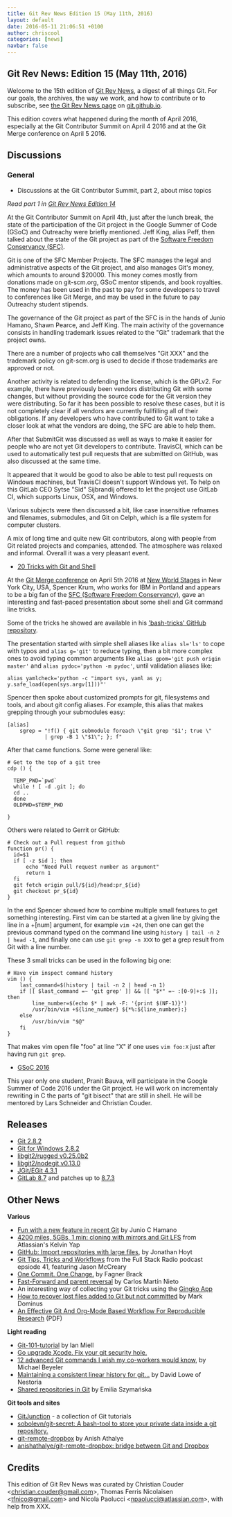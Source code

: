 ```yaml
---
title: Git Rev News Edition 15 (May 11th, 2016)
layout: default
date: 2016-05-11 21:06:51 +0100
author: chriscool
categories: [news]
navbar: false
---
```


## Git Rev News: Edition 15 (May 11th, 2016)

Welcome to the 15th edition of [Git Rev News](http://git.github.io/rev_news/rev_news.html),
a digest of all things Git. For our goals, the archives, the way we work, and how to contribute or to
subscribe, see [the Git Rev News page](http://git.github.io/rev_news/rev_news.html) on [git.github.io](http://git.github.io).

This edition covers what happened during the month of April 2016,
especially at the Git Contributor Summit on April 4 2016 and at the
Git Merge conference on April 5 2016.

## Discussions

### General

* Discussions at the Git Contributor Summit, part 2, about misc topics

*Read part 1 in [Git Rev News Edition 14](http://git.github.io/rev_news/2016/04/20/edition-14/)* 

At the Git Contributor Summit on April 4th, just after the lunch
break, the state of the participation of the Git project in the Google
Summer of Code (GSoC) and Outreachy were briefly mentioned. Jeff King,
alias Peff, then talked about the state of the Git project as part of
the [Software Freedom Conservancy (SFC)](https://sfconservancy.org/).

Git is one of the SFC Member Projects. The SFC manages the legal and
administrative aspects of the Git project, and also manages Git's
money, which amounts to around $20000. This money comes mostly from
donations made on git-scm.org, GSoC mentor stipends, and book
royalties. The money has been used in the past to pay for some
developers to travel to conferences like Git Merge, and may be used in
the future to pay Outreachy student stipends.

The governance of the Git project as part of the SFC is in the hands
of Junio Hamano, Shawn Pearce, and Jeff King. The main activity of the
governance consists in handling trademark issues related to the "Git"
trademark that the project owns.

There are a number of projects who call themselves "Git XXX" and the
trademark policy on git-scm.org is used to decide if those trademarks
are approved or not.

Another activity is related to defending the license, which is the
GPLv2. For example, there have previously been vendors distributing
Git with some changes, but without providing the source code for the Git version they
were distributing. So far it has been possible to resolve these cases, but
it is not completely clear if all vendors are currently fullfilling all of
their obligations. If any developers who have contributed to Git
want to take a closer look at what the vendors are doing, the SFC are
able to help them.

After that SubmitGit was discussed as well as ways to make it easier
for people who are not yet Git developers to contribute. TravisCI,
which can be used to automatically test pull requests that are
submitted on GitHub, was also discussed at the same time.

It appeared that it would be good to also be able to test pull
requests on Windows machines, but TravisCI doesn't support Windows
yet. To help on this GitLab CEO Sytse "Sid" Sijbrandij offered to
let the project use GitLab CI, which supports Linux, OSX, and Windows.

Various subjects were then discussed a bit, like case insensitive
refnames and filenames, submodules, and Git on Celph, which is a file
system for computer clusters.

A mix of long time and quite new Git contributors, along with people
from Git related projects and companies, attended. The atmosphere was
relaxed and informal. Overall it was a very pleasant event.

* [20 Tricks with Git and Shell](https://speakerdeck.com/nibalizer/20-tricks-with-git-and-bash)

At the [Git Merge conference](http://git-merge.com/) on April 5th 2016
at [New World Stages](http://newworldstages.com/) in New York City,
USA, Spencer Krum, who works for IBM in Portland and appears to be a
big fan of the
[SFC (Software Freedom Conservancy)](https://sfconservancy.org/), gave
an interesting and fast-paced presentation about some shell and Git
command line tricks.

Some of the tricks he showed are available in his
['bash-tricks' GitHub repository](https://github.com/nibalizer/bash-tricks).

The presentation started with simple shell aliases like `alias
sl='ls'` to cope with typos and `alias g='git'` to reduce typing, then
a bit more complex ones to avoid typing common arguments like `alias
gpom='git push origin master'` and `alias pydoc='python -m pydoc'`,
until validation aliases like:

```
alias yamlcheck='python -c "import sys, yaml as y; y.safe_load(open(sys.argv[1]))"'
```

Spencer then spoke about customized prompts for git, filesystems and
tools, and about git config aliases. For example, this alias that makes
grepping through your submodules easy:

```
[alias]
	sgrep = "!f() { git submodule foreach \"git grep '$1'; true \"
			| grep -B 1 \"$1\"; }; f"
```

After that came functions. Some were general like:

```
# Get to the top of a git tree
cdp () {

  TEMP_PWD=`pwd`
  while ! [ -d .git ]; do
  cd ..
  done
  OLDPWD=$TEMP_PWD

}
```

Others were related to Gerrit or GitHub:

```
# Check out a Pull request from github
function pr() {
  id=$1
  if [ -z $id ]; then
      echo "Need Pull request number as argument"
      return 1
  fi
  git fetch origin pull/${id}/head:pr_${id}
  git checkout pr_${id}
}
```

In the end Spencer showed how to combine multiple small features to
get something interesting. First vim can be started at a given line by
giving the line in a +[num] argument, for example `vim +24`, then one
can get the previous command typed on the command line using
`history | tail -n 2 | head -1`, and finally one can use `git grep -n XXX`
to get a grep result from Git with a line number.

These 3 small tricks can be used in the following big one:

```
# Have vim inspect command history
vim () {
    last_command=$(history | tail -n 2 | head -n 1)
    if [[ $last_command =~ 'git grep' ]] && [[ "$*" =~ :[0-9]+:$ ]]; then
        line_number=$(echo $* | awk -F: '{print $(NF-1)}')
        /usr/bin/vim +${line_number} ${*%:${line_number}:}
    else
        /usr/bin/vim "$@"
    fi
}
```

That makes vim open file "foo" at line "X" if one uses `vim foo:X`
just after having run `git grep`.

* [GSoC 2016](http://thread.gmane.org/gmane.comp.version-control.git/292308/)

This year only one student, Pranit Bauva, will participate in the
Google Summer of Code 2016 under the Git project. He will work on
incrementaly rewriting in C the parts of "git bisect" that are still
in shell. He will be mentored by Lars Schneider and Christian Couder.

<!---
### Reviews
-->

<!---
### Support
-->

## Releases

* [Git 2.8.2](http://article.gmane.org/gmane.comp.version-control.git/293059/)
* [Git for Windows 2.8.2](https://groups.google.com/d/msg/git-for-windows/-Jur6cdjMjE/m02wl_qCCQAJ)
* [libgit2/rugged v0.25.0b2](https://github.com/libgit2/rugged/releases/tag/v0.25.0b2)
* [libgit2/nodegit v0.13.0](https://github.com/nodegit/nodegit/releases/tag/v0.13.0)
* [JGit/EGit 4.3.1](http://dev.eclipse.org/mhonarc/lists/jgit-dev/msg03139.html)
* [GitLab 8.7](https://about.gitlab.com/2016/04/22/gitlab-8-7-released/) and patches up to [8.7.3](https://about.gitlab.com/2016/05/06/gitlab-8-dot-7-dot-3-released/)

## Other News

__Various__

* [Fun with a new feature in recent Git](https://git-blame.blogspot.de/2016/05/fun-with-new-feature-in-recent-git.html) by Junio C Hamano
* [4200 miles, 5GBs, 1 min: cloning with mirrors and Git LFS](http://blogs.atlassian.com/2016/04/bitbucket-data-center-smart-mirroring-with-git-lfs-support/) from Atlassian's Kelvin Yap
* [GitHub: Import repositories with large files](https://github.com/blog/2163-import-repositories-with-large-files), by Jonathan Hoyt
* [Git Tips, Tricks and Workflows](http://www.fullstackradio.com/41) from the Full Stack Radio podcast epsiode 41, featuring Jason McCreary
* [One Commit. One Change.](https://medium.com/@fagnerbrack/one-commit-one-change-3d10b10cebbf#.1zqmjhd8q) by Fagner Brack
* [Fast-Forward and parent reversal](http://dwim.me/2016/01/11/fast-foward-and-parent-reversal.html) by Carlos Martín Nieto
* An interesting way of collecting your Git tricks using the [Gingko App](https://gingkoapp.com/git-notes)
* [How to recover lost files added to Git but not committed](http://blog.plover.com/2016/04/16/) by Mark Dominus
* [An Effective Git And Org-Mode Based Workflow For Reproducible Research](https://hal.inria.fr/hal-01112795/document) (PDF)

__Light reading__

* [Git-101-tutorial](http://ianmiell.github.io/git-101-tutorial/) by Ian Miell
* [Go upgrade Xcode. Fix your git security hole.](http://rachelbythebay.com/w/2016/05/05/xcode/)
* [12 advanced Git commands I wish my co-workers would know](http://www.askaswiss.com/2016/01/12-useful-advanced-git-commands.html), by Michael Beyeler
* [Maintaining a consistent linear history for git...](http://devblog.nestoria.com/post/98892582763/maintaining-a-consistent-linear-history-for-git) by David Lowe of Nestoria
* [Shared repositories in Git](http://emi.gd/blog/git-submodules/) by Emilia Szymańska

__Git tools and sites__

* [GitJunction](http://gitjunction.com/) - a collection of Git tutorials
* [sobolevn/git-secret: A bash-tool to store your private data inside a git repository.](https://github.com/sobolevn/git-secret)
* [git-remote-dropbox](http://www.anishathalye.com/2015/08/19/git-remote-dropbox/) by Anish Athalye
* [anishathalye/git-remote-dropbox: bridge between Git and Dropbox](https://github.com/anishathalye/git-remote-dropbox)

## Credits

This edition of Git Rev News was curated by Christian Couder &lt;<christian.couder@gmail.com>&gt;,
Thomas Ferris Nicolaisen &lt;<tfnico@gmail.com>&gt; and Nicola Paolucci &lt;<npaolucci@atlassian.com>&gt;,
with help from XXX.

